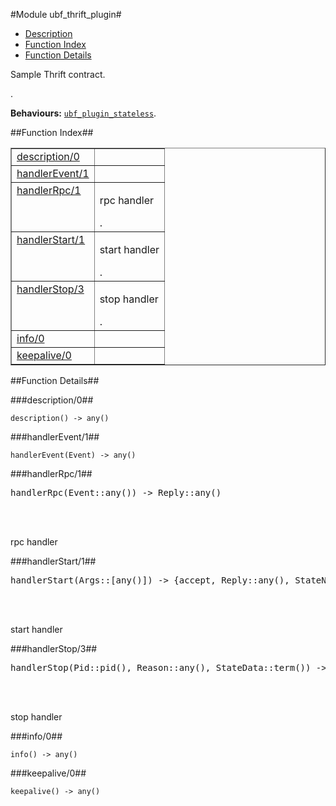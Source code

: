

#Module ubf_thrift_plugin#
* [Description](#description)
* [Function Index](#index)
* [Function Details](#functions)


<p>Sample Thrift contract.</p>.



__Behaviours:__ [`ubf_plugin_stateless`](https://github.com/norton/ubf/blob/master/doc/ubf_plugin_stateless.md).<a name="index"></a>

##Function Index##


<table width="100%" border="1" cellspacing="0" cellpadding="2" summary="function index"><tr><td valign="top"><a href="#description-0">description/0</a></td><td></td></tr><tr><td valign="top"><a href="#handlerEvent-1">handlerEvent/1</a></td><td></td></tr><tr><td valign="top"><a href="#handlerRpc-1">handlerRpc/1</a></td><td><p>rpc handler</p>.</td></tr><tr><td valign="top"><a href="#handlerStart-1">handlerStart/1</a></td><td><p>start handler</p>.</td></tr><tr><td valign="top"><a href="#handlerStop-3">handlerStop/3</a></td><td><p>stop handler</p>.</td></tr><tr><td valign="top"><a href="#info-0">info/0</a></td><td></td></tr><tr><td valign="top"><a href="#keepalive-0">keepalive/0</a></td><td></td></tr></table>


<a name="functions"></a>

##Function Details##

<a name="description-0"></a>

###description/0##




`description() -> any()`

<a name="handlerEvent-1"></a>

###handlerEvent/1##




`handlerEvent(Event) -> any()`

<a name="handlerRpc-1"></a>

###handlerRpc/1##




<pre>handlerRpc(Event::any()) -&gt; Reply::any()</pre>
<br></br>




<p>rpc handler</p>
<a name="handlerStart-1"></a>

###handlerStart/1##




<pre>handlerStart(Args::[any()]) -&gt; {accept, Reply::any(), StateName::atom(), StateData::term()} | {reject, Reason::any()}</pre>
<br></br>




<p>start handler</p>
<a name="handlerStop-3"></a>

###handlerStop/3##




<pre>handlerStop(Pid::pid(), Reason::any(), StateData::term()) -> <a href="#type-void">void()</a></pre>
<br></br>




<p>stop handler</p>
<a name="info-0"></a>

###info/0##




`info() -> any()`

<a name="keepalive-0"></a>

###keepalive/0##




`keepalive() -> any()`

